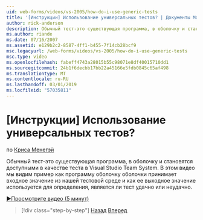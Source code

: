 ```yaml
---
uid: web-forms/videos/vs-2005/how-do-i-use-generic-tests
title: '[Инструкции] Использование универсальных тестов? | Документы Майкрософт'
author: rick-anderson
description: Обычный тест-это существующая программа, в оболочку и становятся доступными в качестве теста в Visual Studio Team System. В этом видео мы видим, как...
ms.author: riande
ms.date: 07/16/2007
ms.assetid: e129b2c2-8587-4ff1-b455-7f14cb28bcf9
msc.legacyurl: /web-forms/videos/vs-2005/how-do-i-use-generic-tests
msc.type: video
ms.openlocfilehash: fabeff4743a28015b55c98071e8df40015710dd1
ms.sourcegitcommit: 24b1f6decbb17bb22a45166e5fdb0845c65af498
ms.translationtype: MT
ms.contentlocale: ru-RU
ms.lasthandoff: 03/01/2019
ms.locfileid: "57035811"
---
```

<a name="how-do-i-use-generic-tests"></a>[Инструкции] Использование универсальных тестов?
====================
по [Криса Менегэй](https://twitter.com/CMenegay)

Обычный тест-это существующая программа, в оболочку и становятся доступными в качестве теста в Visual Studio Team System. В этом видео мы видим пример как программу оболочку оболочки принимает входное значение из нашей тестовой среде и как ее выходное значение используется для определения, является ли тест удачно или неудачно.

[&#9654;Просмотрите видео (5 минут)](https://channel9.msdn.com/Blogs/ASP-NET-Site-Videos/how-do-i-use-generic-tests)

> [!div class="step-by-step"]
> [Назад](how-do-i-enforce-coding-standards-with-code-analysis.md)
> [Вперед](how-do-i-publish-and-analyze-test-results.md)
